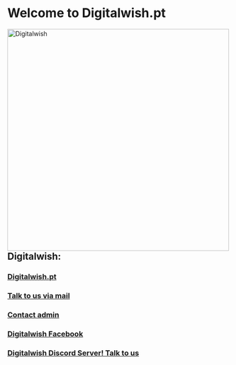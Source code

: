 <h1> Welcome to Digitalwish.pt </h1>

<img align="left" alt="Digitalwish" width="500px" src="https://digitalwish.pt/wp-content/uploads/2022/06/digitalwish-logo.png"> </br>

<h2>Digitalwish:</h2>
<h3><a href="https://digitalwish.pt/">Digitalwish.pt</a></h3>
<h3><a href="mailto:hi@digitalwish.pt">Talk to us via mail</a></h3> 
<h3><a href="mailto:ricardo.rouco@digitalwish.pt">Contact admin</a></h3>
<h3><a href="https://www.facebook.com/digitalwish.pt">Digitalwish Facebook </a></h3>
<h3><a href="https://discord.gg/QSyZvcczPG">Digitalwish Discord Server! Talk to us</a></h3> </br>
